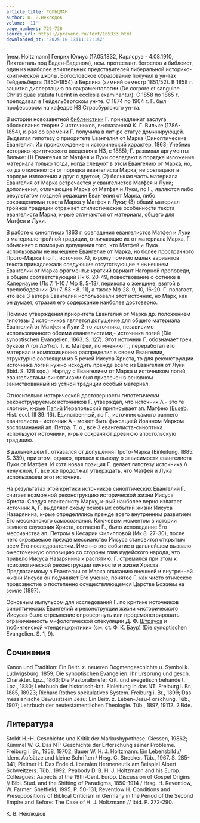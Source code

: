 ```yaml
---
article_title: ГОЛЬЦМАН
author: К. В.Неклюдов
volume: '11'
page_numbers: 729-730
source_url: https://pravenc.ru/text/165333.html
downloaded_at: '2025-10-13T11:12:15Z'
---
```


[нем. Holtzmann] Генрих Юлиус (17.05.1832, Карлсруэ - 4.08.1910, Лихтенталь под Баден-Баденом), нем. протестант. богослов и библеист, один из наиболее влиятельных представителей либеральной историко-критической школы. Богословское образование получил в ун-тах Гейдельберга (1850-1854) и Берлина (зимний семестр 1851/52). В 1858 г. защитил диссертацию по сакраментологии (De corpore et sanguine Christi quae statuta fuerint in ecclesia examinantur). С 1858 по 1865 г. преподавал в Гейдельбергском ун-те. С 1874 по 1904 г. Г. был профессором на кафедре НЗ Страсбургского ун-та.

В истории новозаветной [библеистики](https://pravenc.ru/text/Библеистика.html) Г. принадлежит заслуга обоснования теории 2 источников, высказанной К. Г. Вильке (1786-1854), к-рая со времени Г. получила в лит-ре статус доминирующей. Выдвигая гипотезу о приоритете Евангелия от Марка (Синоптические Евангелия: Их происхождение и исторический характер, 1863; Учебник историко-критического введения в НЗ, с 1885), Г. развивал аргументы Вильке: (1) Евангелия от Матфея и Луки совпадают в порядке изложения материала только тогда, когда следуют в этом Евангелию от Марка, но, когда отклоняются от порядка евангелиста Марка, не совпадают в порядке изложения и друг с другом; (2) большая часть материала Евангелия от Марка встречается у евангелистов Матфея и Луки; дополнения, отличающие Марка от Матфея и Луки, по Г., являются либо результатом поздней редакции Евангелия от Марка, либо сокращениями текста Марка у Матфея и Луки; (3) общий материал тройной традиции отражает стилистические особенности текста евангелиста Марка, к-рые отличаются от материала, общего для Матфея и Луки.

В работе о синоптиках 1863 г. совпадения евангелистов Матфея и Луки в материале тройной традиции, отличающие их от материала Марка, Г. объясняет с помощью допущения того, что Матфей и Лука использовали не нынешнее Евангелие от Марка, но более пространного Прото-Марка (по Г., источник А), к-рому помимо малых вариантов текста принадлежали следующие отсутствующие в нынешнем Евангелии от Марка фрагменты: краткий вариант Нагорной проповеди, в общем соответствующий Лк 6. 20-49, повествование о сотнике в Капернауме (Лк 7. 1-10 / Мф 8. 5-13), перикопа о женщине, взятой в прелюбодеянии (Ин 7. 53 - 8. 11), а также Мф 28. 9, 10, 16-20. Г. полагает, что все 3 автора Евангелий использовали этот источник, но Марк, как он думает, отразил его содержание наиболее достоверно.

Помимо утверждения приоритета Евангелия от Марка др. положением гипотезы 2 источников является допущение для общего материала Евангелий от Матфея и Луки 2-го источника, независимо использованного обоими евангелистами,- источника логий (Die synoptischen Evangelien. 1863. S. 127). Этот источник Г. обозначает греч. буквой Λ (от Λόϒια). Т. к. Матфей, по мнению Г., переработал его материал и композиционно распределил в своем Евангелии, структурно состоящем из 5 речей Иисуса Христа, то для реконструкции источника логий нужно исходить прежде всего из Евангелия от Луки (Ibid. S. 128 sqq.). Наряду с Евангелием от Марка и источником логий евангелистами-синоптиками был привлечен в основном заимствованный из устной традиции особый материал.

Относительно исторической достоверности гипотетически реконструируемых источников Г. утверждал, что источник Λ - это те «логии», к-рые [Папий](https://pravenc.ru/text/Папий.html) Иерапольский приписывает ап. Матфею ([Euseb](https://pravenc.ru/text/Euseb.html). Hist. eccl. III 39. 16). Единственный, по Г., источник самого раннего евангелиста - источник А - может быть фиксацией Иоанном Марком воспоминаний ап. Петра. Т. о., все 3 евангелиста-синоптика используют источники, к-рые сохраняют древнюю апостольскую традицию.

В дальнейшем Г. отказался от допущения Прото-Марка (Einleitung. 1885. S. 339), при этом, однако, пришел к выводу о зависимости евангелиста Луки от Матфея. И хотя новая позиция Г. делает гипотезу источника Λ ненужной, Г. все же продолжал утверждать, что Матфей и Лука использовали этот источник.

На результатах этой критики источников синоптических Евангелий Г. считает возможной реконструкцию исторической жизни Иисуса Христа. Следуя евангелисту Марку, к-рый наиболее верно излагает источник A, Г. выделяет схему основных событий жизни Иисуса Назарянина, к-рые определялись прежде всего внутренним развитием Его мессианского самосознания. Ключевым моментом в истории земного служения Христа, согласно Г., было исповедание Его мессианства ап. Петром в Кесарии Филипповой (Мк 8. 27-30), после чего скрываемое прежде мессианство Иисуса становится открытым всем Его последователям. Именно это событие в дальнейшем вызвало ожесточенную оппозицию со стороны глав иудейского народа, что привело Иисуса Назарянина к распятию. Г. стремился при этом к психологической реконструкции личности и жизни Христа. Предлагаемому в Евангелии от Марка описанию внешней и внутренней жизни Иисуса он подчиняет Его учение, понятое Г. как чисто этическое провозвестие о постепенно осуществляющемся Царстве Божием на земле (1897).

Основным импульсом для исследований Г. по критике источников синоптических Евангелий и реконструкции жизни «исторического Иисуса» было стремление опровергнуть или продемонстрировать ограниченность мифологической спекуляции Д. Ф. [Штрауса](https://pravenc.ru/text/Штрауса.html) и тюбингенской «тенденцкритики» (см. ст. Ф. К. [Баур](https://pravenc.ru/text/Баур.html)) (Die synoptischen Evangelien. S. 1, 9).

## Сочинения

Kanon und Tradition: Еin Beitr. z. neueren Dogmengeschichte u. Symbolik. Ludwigsburg, 1859; Die synoptischen Evangelien: Ihr Ursprung und gesch. Charakter. Lpz., 1863; Die Pastoralbriefe: Krit. und exegetisch behandelt. Lpz., 1880; Lehrbuch der historisch-krit. Einleitung in das NT. Freiburg i. Br., 1885, 18923; Richard Rothes spekulatives System. Freiburg i. Br., 1899; Das messianische Bewusstsein Jesu: Ein Beitr. z. Leben-Jesu-Forschung. Tüb., 1907; Lehrbuch der neutestamentlichen Theologie. Tüb., 1897, 19112. 2 Bde.

## Литература

Stoldt H.-H. Geschichte und Kritik der Markushypothese. Giessen, 19862; Kümmel W. G. Das NT: Geschichte der Erforschung seiner Probleme. Freiburg i. Br., 1958, 19702; Bauer W. H. J. Holtzmann: Ein Lebensbild // Idem. Aufsätze und kleine Schriften / Hrsg. G. Strecker. Tüb., 1967. S. 285-341; Pleitner H. Das Ende d. liberalen Hermeneutik am Beispiel Albert Schweitzers. Tüb., 1992; Peabody D. B. H. J. Holtzmann and his Europ. Colleagues: Aspects of the 19th-Cent. Europ. Discussion of Gospel Origins // Bibl. Stud. and the Shifting of Paradigms, 1850-1914 / Hrsg. H. Reventlow, W. Farmer. Sheffield, 1995. P. 50-131; Reventlow H. Conditions and Presuppositions of Biblical Criticism in Germany in the Period of the Second Empire and Before: The Case of H. J. Holtzmann // Ibid. P. 272-290.

К. В.  Неклюдов
